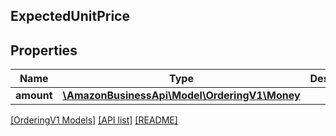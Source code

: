 ## ExpectedUnitPrice

## Properties

Name | Type | Description | Notes
------------ | ------------- | ------------- | -------------
**amount** | [**\AmazonBusinessApi\Model\OrderingV1\Money**](Money.md) |  |

[[OrderingV1 Models]](../) [[API list]](../../Api) [[README]](../../../README.md)
